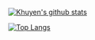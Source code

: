 [![Khuyen's github stats](https://github-readme-stats.vercel.app/api?username=fidanci&count_private=true&show_icons=true&theme=radical&hide_rank=false)](https://github.com/anuraghazra/github-readme-stats)     


[![Top Langs](https://github-readme-stats.vercel.app/api/top-langs/?username=fidanci)](https://github.com/anuraghazra/github-readme-stats)




